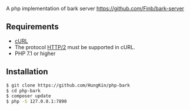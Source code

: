 A php implementation of bark server https://github.com/Finb/bark-server


Requirements
------------

* [cURL](http://php.net/manual/ru/book.curl.php)
* The protocol [HTTP/2](https://en.wikipedia.org/wiki/HTTP/2) must be supported in cURL.
* PHP 7.1 or higher

Installation
------------
```bash
$ git clone https://github.com/HungKin/php-bark
$ cd php-bark
$ composer update
$ php -S 127.0.0.1:7890
```
